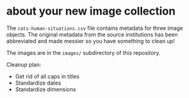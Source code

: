 # about your new image collection

The `cats-human-situations.csv` file contains metadata for three image objects.
The original metadata from the source institutions has been abbreviated and made
messier so you have something to clean up!

The images are in the `images/` subdirectory of this repository.

Cleanup plan:
- Get rid of all caps in titles
- Standardize dates
- Standardize dimensions
